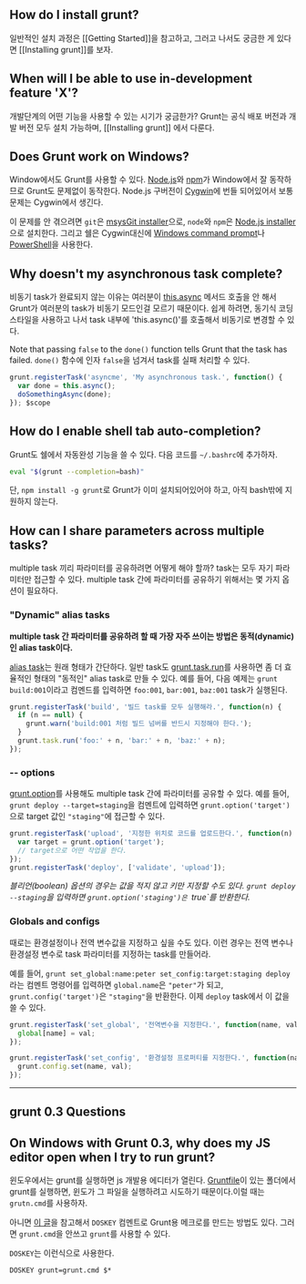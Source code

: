 ## How do I install grunt?
일반적인 설치 과정은 [[Getting Started]]을 참고하고, 그러고 나서도 궁금한 게 있다면 [[Installing grunt]]를 보자.

## When will I be able to use in-development feature 'X'?
개발단계의 어떤 기능을 사용할 수 있는 시기가 궁금한가? Grunt는 공식 배포 버전과 개발 버전 모두 설치 가능하며, [[Installing grunt]] 에서 다룬다.


## Does Grunt work on Windows?
Window에서도 Grunt를 사용할 수 있다. [Node.js](http://nodejs.org/)와 [npm](http://npmjs.org/)가 Window에서 잘 동작하므로 Grunt도 문제없이 동작한다. Node.js 구버전이 [Cygwin](http://www.cygwin.com/)에 번들 되어있어서 보통 문제는 Cygwin에서 생긴다.

이 문제를 안 겪으려면 `git`은 [msysGit installer](http://msysgit.github.com/)으로, `node`와 `npm`은 [Node.js installer](http://nodejs.org/#download)으로 설치한다. 그리고 쉘은 Cygwin대신에 [Windows command prompt](http://www.cs.princeton.edu/courses/archive/spr05/cos126/cmd-prompt.html)나 [PowerShell](http://support.microsoft.com/kb/968929)을 사용한다.

## Why doesn't my asynchronous task complete?
비동기 task가 완료되지 않는 이유는 여러분이 [this.async](grunt.task#wiki-this-async) 메서드 호출을 안 해서 Grunt가 여러분의 task가 비동기 모드인걸 모르기 때문이다. 쉽게 하려면, 동기식 코딩 스타일을 사용하고 나서 task 내부에 'this.async()'를 호출해서 비동기로 변경할 수 있다.

Note that passing `false` to the `done()` function tells Grunt that the task has failed.
`done()` 함수에 인자 `false`을 넘겨서 task를 실패 처리할 수 있다.

```javascript
grunt.registerTask('asyncme', 'My asynchronous task.', function() {
  var done = this.async();
  doSomethingAsync(done);
}); $scope
```

## How do I enable shell tab auto-completion?
Grunt도 쉘에서 자동완성 기능을 쓸 수 있다. 다음 코드를 `~/.bashrc`에 추가하자.

```bash
eval "$(grunt --completion=bash)"
```

단, `npm install -g grunt`로 Grunt가 이미 설치되어있어야 하고, 아직 bash밖에 지원하지 않는다.

## How can I share parameters across multiple tasks?
multiple task 끼리 파라미터를 공유하려면 어떻게 해야 할까? task는 모두 자기 파라미터만 접근할 수 있다. multiple task 간에 파라미터를 공유하기 위해서는 몇 가지 옵션이 필요하다.

### "Dynamic" alias tasks
**multiple task 간 파라미터를 공유하려 할 때 가장 자주 쓰이는 방법은 동적(dynamic)인 alias task이다.**

[alias task](grunt#grunt.registertask)는 원래 형태가 간단하다. 일반 task도 [grunt.task.run](grunt.task#grunt.task.run)를 사용하면 좀 더 효율적인 형태의 "동적인" alias task로 만들 수 있다. 예를 들어, 다음 예제는 `grunt build:001`이라고 컴멘드를 입력하면 `foo:001`, `bar:001`, `baz:001` task가 실행된다.

```javascript
grunt.registerTask('build', '빌드 task를 모두 실행해라.', function(n) {
  if (n == null) {
    grunt.warn('build:001 처럼 빌드 넘버를 반드시 지정해야 한다.');
  }
  grunt.task.run('foo:' + n, 'bar:' + n, 'baz:' + n);
});
```

### -- options

[grunt.option](grunt#wiki-grunt-option)를 사용해도 multiple task 간에 파라미터를 공유할 수 있다. 예를 들어, `grunt deploy --target=staging`을 컴멘트에 입력하면 `grunt.option('target')`으로 target 값인 `"staging"`에 접근할 수 있다.

```javascript
grunt.registerTask('upload', '지정한 위치로 코드를 업로드한다.', function(n) {
  var target = grunt.option('target');
  // target으로 어떤 작업을 한다.
});
grunt.registerTask('deploy', ['validate', 'upload']);
```

_블리언(boolean) 옵션의 경우는 값을 적지 않고 키만 지정할 수도 있다. `grunt deploy --staging`을 입력하면 `grunt.option('staging')은 `true`를 반환한다._

### Globals and configs

때로는 환경설정이나 전역 변수값을 지정하고 싶을 수도 있다. 이런 경우는 전역 변수나 환경설정 변수로 task 파라미터를 지정하는 task를 만들어라.

예를 들어, `grunt set_global:name:peter set_config:target:staging deploy`라는 컴멘트 명령어를 입력하면 `global.name`은 `"peter"`가 되고, `grunt.config('target')`은 `"staging"`을 반환한다. 이제 `deploy` task에서 이 값을 쓸 수 있다.

```javascript
grunt.registerTask('set_global', '전역변수을 지정한다.', function(name, val) {
  global[name] = val;
});

grunt.registerTask('set_config', '환경설정 프로퍼티를 지정한다.', function(name, val) {
  grunt.config.set(name, val);
});
```


***


## grunt 0.3 Questions

## On Windows with Grunt 0.3, why does my JS editor open when I try to run grunt?
윈도우에서는 grunt를 실행하면 js 개발용 에디터가 열린다. [Gruntfile](Getting-started)이 있는 폴더에서 grunt를 실행하면, 윈도가 그 파일을 실행하려고 시도하기 때문이다.이럴 때는 `grutn.cmd`를 사용하자.

아니면 [이 글](http://devblog.point2.com/2010/05/14/setup-persistent-aliases-macros-in-windows-command-prompt-cmd-exe-using-doskey/)을 참고해서 `DOSKEY` 컴멘트로 Grunt용 메크로를 만드는 방법도 있다. 그러면 `grunt.cmd`을 안쓰고 `grunt`를 사용할 수 있다.

`DOSKEY`는 이런식으로 사용한다.

```
DOSKEY grunt=grunt.cmd $*
```
